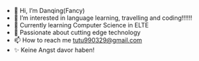 - 👋 Hi, I’m Danqing(Fancy)
- 👀 I’m interested in language learning, travelling and coding!!!!!!
- 🌱 Currently learning Computer Science in ELTE
- 💞️ Passionate about cutting edge technology
- 📫 How to reach me tutu990329@gmail.com
- ✨ Keine Angst davor haben!

<!---
FancyBrandy/FancyBrandy is a ✨ special ✨ repository because its `README.md` (this file) appears on your GitHub profile.
You can click the Preview link to take a look at your changes.
--->

